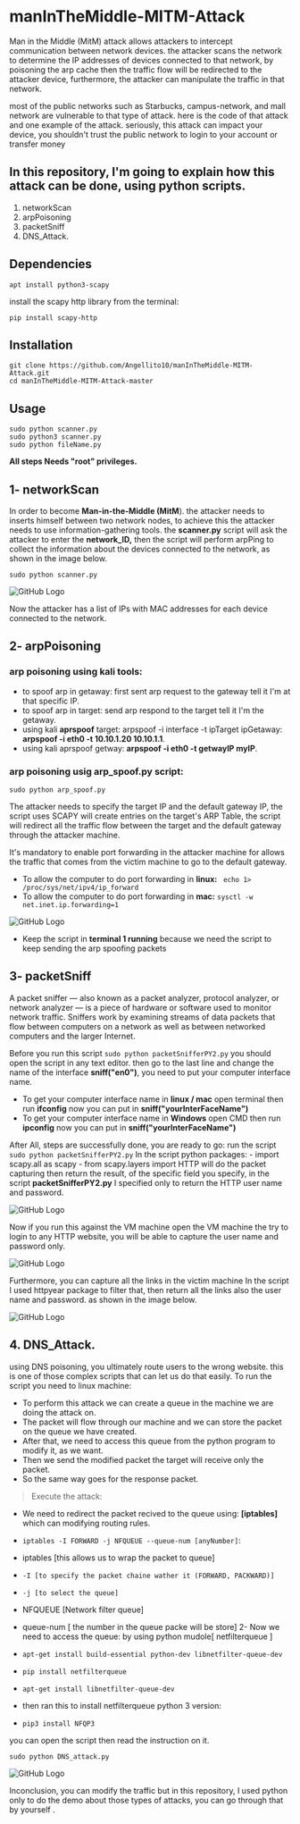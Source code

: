 # manInTheMiddle-MITM-Attack
Man in the Middle (MitM) attack allows attackers to intercept communication between network devices. the attacker scans the network to determine the IP addresses of devices connected to that network, by poisoning the arp cache then the traffic flow will be redirected to the attacker device, furthermore, the attacker can manipulate the traffic in that network. 

most of the public networks such as Starbucks, campus-network, and mall network are vulnerable to that type of attack. here is the code of that attack and one example of the attack. seriously, this attack can impact your device, you shouldn't trust the public network to login to your account or transfer money

## In this repository, I'm going to explain how this attack can be done, using python scripts.

1. networkScan
2. arpPoisoning  
3. packetSniff  
4. DNS_Attack.

## Dependencies
```
apt install python3-scapy
```

install the scapy http library from the terminal:
```
pip install scapy-http
```

## Installation

```
git clone https://github.com/Angellito10/manInTheMiddle-MITM-Attack.git
cd manInTheMiddle-MITM-Attack-master
```
## Usage

```
sudo python scanner.py 
sudo python3 scanner.py 
sudo python fileName.py
```

**All steps Needs "root" privileges.**
## 1- networkScan 

In order to become **Man-in-the-Middle (MitM**). the attacker needs to inserts himself between two network nodes, to achieve this the attacker needs to use information-gathering tools. the **scanner.py** script will ask the attacker to enter the **network_ID,** then the script will perform arpPing to collect the information about the devices connected to the network, as shown in the image below.

```sudo python scanner.py ```

![GitHub Logo](https://github.com/Angellito10/manInTheMiddle-MITM-Attack/blob/master/img/scanner.png)

Now the attacker has a list of IPs with MAC addresses for each device connected to the network. 

## 2- arpPoisoning 

### arp poisoning using kali tools: 
- to spoof arp in getaway: first sent arp request to the gateway tell it I'm at that specific IP.
- to spoof arp in target: send arp respond to the target tell it I'm the getaway.
- using kali **aprspoof** target: arpspoof -i interface -t ipTarget ipGetaway: **arpspoof -i eth0 -t 10.10.1.20 10.10.1.1**.
- using kali aprspoof getway: **arpspoof -i eth0 -t getwayIP myIP**.

### arp poisoning usig arp_spoof.py script: 

```sudo python arp_spoof.py ```

The attacker needs to specify the target IP and the default gateway IP, the script uses SCAPY will create entries on the target's ARP Table, the script will redirect all the traffic flow between the target and the default gateway through the attacker machine.

It's mandatory to enable port forwarding in the attacker machine for allows the traffic that comes from the victim machine to go to the default gateway. 

- To allow the computer to do port forwarding in **linux:** `` echo 1> /proc/sys/net/ipv4/ip_forward``
- To allow the computer to do port forwarding in **mac:** ``sysctl -w net.inet.ip.forwarding=1`` 

![GitHub Logo](https://github.com/Angellito10/manInTheMiddle-MITM-Attack/blob/master/img/arp_sniff_1.png)

- Keep the script in **terminal 1 running** because we need the script to keep sending the arp spoofing packets 

## 3- packetSniff
A packet sniffer — also known as a packet analyzer, protocol analyzer, or network analyzer — is a piece of hardware or software used to monitor network traffic. Sniffers work by examining streams of data packets that flow between computers on a network as well as between networked computers and the larger Internet.

Before you run this script ```sudo python packetSnifferPY2.py``` you should open the script in any text editor. then go to the last line and change the name of the interface **sniff("en0")**, you need to put your computer interface name. 

- To get your computer interface name in **linux / mac** open terminal then run **ifconfig** now you can put in **sniff("yourInterFaceName")**
- To get your computer interface name in **Windows** open CMD then run **ipconfig** now you can put in **sniff("yourInterFaceName")**

After All, steps are successfully done,  you are ready to go: run the script ```sudo python packetSnifferPY2.py```
In the script python packages: - import scapy.all as scapy - from scapy.layers import HTTP will do the packet capturing then return the result, of the specific field you specify, in the script **packetSnifferPY2.py** I specified only to return the HTTP user name and password. 

![GitHub Logo](https://github.com/Angellito10/manInTheMiddle-MITM-Attack/blob/master/img/Screenshot%202021-01-21%20at%202.34.27%20PM.png)

Now if you run this against the VM machine open the VM machine the try to login to any HTTP website, you will be able to capture the user name and password only.

![GitHub Logo](https://github.com/Angellito10/manInTheMiddle-MITM-Attack/blob/master/img/sniff_3.png)

Furthermore, you can capture all the links in the victim machine In the script I used httpyear package to filter that, then return all the links also the user name and password. as shown in the image below.

![GitHub Logo](https://github.com/Angellito10/manInTheMiddle-MITM-Attack/blob/master/img/snif_url.png)

## 4. DNS_Attack.

using DNS poisoning, you ultimately route users to the wrong website. this is one of those complex scripts that can let us do that easily.
To run the script you need to linux machine: 

- To perform this attack we can create a queue in the machine we are doing the attack on.
- The packet will flow through our machine and we can store the packet on the queue we have created.
- After that, we need to access this queue from the python program to modify it, as we want.
- Then we send the modified packet the target will receive only the packet.
- So the same way goes for the response packet.

> Execute the attack: 
- We need to redirect the packet recived to the queue using: **[iptables]** which can modifying routing rules.
- ```iptables -I FORWARD -j NFQUEUE --queue-num [anyNumber]```:
- iptables [this allows us to wrap the packet to queue]
- ``-I [to specify the packet chaine wather it (FORWARD, PACKWARD)]``
- ``-j [to select the queue]``
- NFQUEUE [Network filter queue]
- queue-num [ the number in the queue packe will be store]
2- Now we need to access the queue: by using python mudole[ netfilterqueue ]


- ```apt-get install build-essential python-dev libnetfilter-queue-dev```
- ``pip install netfilterqueue``
- ``apt-get install libnetfilter-queue-dev``
- then  ran this to install netfilterqueue python 3 version:
- ``pip3 install NFQP3``

you can open the script then read the instruction on it.

```sudo python DNS_attack.py ```


![GitHub Logo](https://github.com/Angellito10/manInTheMiddle-MITM-Attack/blob/master/img/dns.png)

Inconclusion, you can modify the traffic but in this repository, I used python only to do the demo about those types of attacks, you can go through that by yourself .


